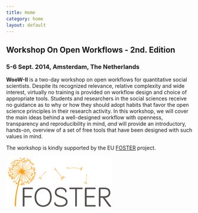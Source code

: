 ```yaml
---
title: Home
category: home
layout: default
---
```


## Workshop On Open Workflows - 2nd. Edition 

### 5-6 Sept. 2014, Amsterdam, The Netherlands


**WooW-II** is a two-day workshop on open workflows for quantitative social scientists. Despite its recognized relevance, relative complexity and wide interest, virtually no training is provided on workflow design and choice of appropriate tools. Students and researchers in the social sciences receive no guidance as to why or how they should adopt habits that favor the open science principles in their research activity. In this workshop, we will cover the main ideas behind a well-designed workflow with openness, transparency and reproducibility in mind, *and* will provide an introductory, hands-on, overview of a set of free tools that have been designed with such values in mind.

The workshop is kindly supported by the EU [FOSTER](http://www.fosteropenscience.eu/) project.


![FOSTER](slides/fig/fosterlogo.png)


